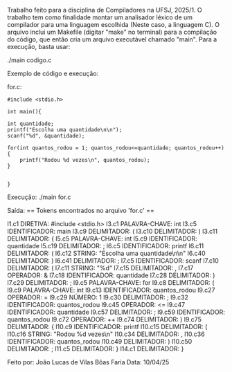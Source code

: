 Trabalho feito para a disciplina de Compiladores na UFSJ, 2025/1. O trabalho tem como finalidade montar um analisador léxico de um compilador para uma linguagem escolhida (Neste caso, a linguagem C).
O arquivo inclui um Makefile (digitar "make" no terminal) para a compilação do código, que então cria um arquivo executável chamado "main". Para a execução, basta usar: 

./main codigo.c

Exemplo de código e execução:

for.c:

    #include <stdio.h>

    int main(){

    int quantidade;
    printf("Escolha uma quantidade\n\n");
    scanf("%d", &quantidade);

    for(int quantos_rodou = 1; quantos_rodou<=quantidade; quantos_rodou++){
        printf("Rodou %d vezes\n", quantos_rodou);
    }
    

    }


Execução:
./main for.c

Saída:
== Tokens encontrados no arquivo 'for.c' ==

l1.c1 DIRETIVA: #include <stdio.h>
l3.c1 PALAVRA-CHAVE: int
l3.c5 IDENTIFICADOR: main
l3.c9 DELIMITADOR: (
l3.c10 DELIMITADOR: )
l3.c11 DELIMITADOR: {
l5.c5 PALAVRA-CHAVE: int
l5.c9 IDENTIFICADOR: quantidade
l5.c19 DELIMITADOR: ;
l6.c5 IDENTIFICADOR: printf
l6.c11 DELIMITADOR: (
l6.c12 STRING: "Escolha uma quantidade\n\n"
l6.c40 DELIMITADOR: )
l6.c41 DELIMITADOR: ;
l7.c5 IDENTIFICADOR: scanf
l7.c10 DELIMITADOR: (
l7.c11 STRING: "%d"
l7.c15 DELIMITADOR: ,
l7.c17 OPERADOR: &
l7.c18 IDENTIFICADOR: quantidade
l7.c28 DELIMITADOR: )
l7.c29 DELIMITADOR: ;
l9.c5 PALAVRA-CHAVE: for
l9.c8 DELIMITADOR: (
l9.c9 PALAVRA-CHAVE: int
l9.c13 IDENTIFICADOR: quantos_rodou
l9.c27 OPERADOR: =
l9.c29 NÚMERO: 1
l9.c30 DELIMITADOR: ;
l9.c32 IDENTIFICADOR: quantos_rodou
l9.c45 OPERADOR: <=
l9.c47 IDENTIFICADOR: quantidade
l9.c57 DELIMITADOR: ;
l9.c59 IDENTIFICADOR: quantos_rodou
l9.c72 OPERADOR: ++
l9.c74 DELIMITADOR: )
l9.c75 DELIMITADOR: {
l10.c9 IDENTIFICADOR: printf
l10.c15 DELIMITADOR: (
l10.c16 STRING: "Rodou %d vezes\n"
l10.c34 DELIMITADOR: ,
l10.c36 IDENTIFICADOR: quantos_rodou
l10.c49 DELIMITADOR: )
l10.c50 DELIMITADOR: ;
l11.c5 DELIMITADOR: }
l14.c1 DELIMITADOR: }

Feito por: João Lucas de Vilas Bôas Faria
Data: 10/04/25
